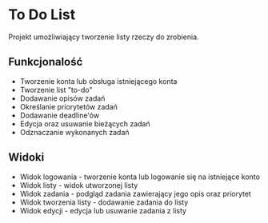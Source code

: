 # To Do List

Projekt umożliwiający tworzenie listy rzeczy do zrobienia.

## Funkcjonalość

* Tworzenie konta lub obsługa istniejącego konta
* Tworzenie list "to-do"
* Dodawanie opisów zadań
* Określanie priorytetów zadań
* Dodawanie deadline'ów
* Edycja oraz usuwanie bieżących zadań
* Odznaczanie wykonanych zadań

## Widoki

* Widok logowania - tworzenie konta lub logowanie się na istniejące konto
* Widok listy - widok utworzonej listy
* Widok zadania - podgląd zadania zawierający jego opis oraz priorytet
* Widok tworzenia listy - dodawanie zadania do listy
* Widok edycji - edycja lub usuwanie zadania z listy
